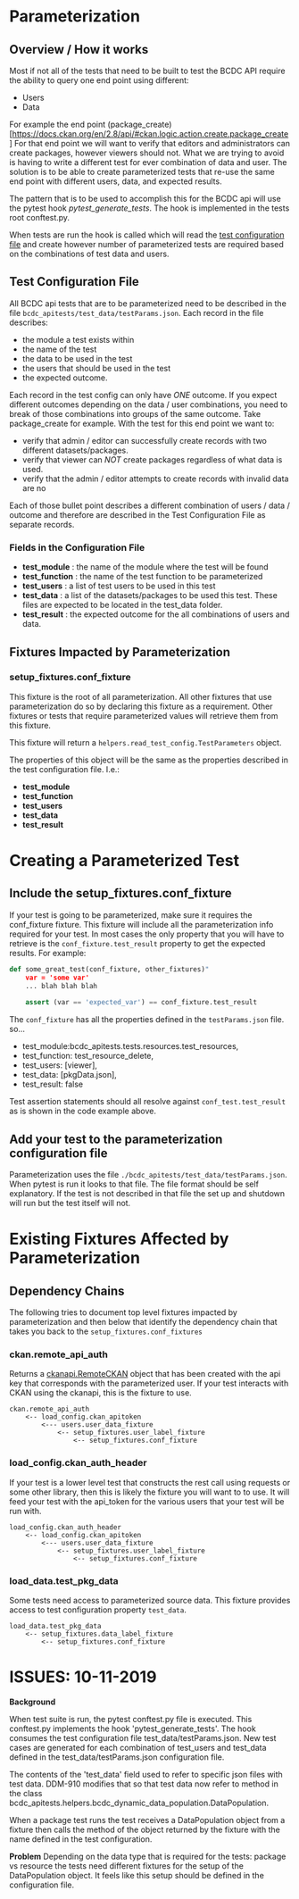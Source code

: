 # Parameterization

## Overview / How it works

Most if not all of the tests that need to be built to test the BCDC API require
the ability to query one end point using different:
  - Users
  - Data
  
For example the end point (package_create)[https://docs.ckan.org/en/2.8/api/#ckan.logic.action.create.package_create]
For that end point we will want to verify that editors and administrators can
create packages, however viewers should not.  What we are trying to avoid is 
having to write a different test for ever combination of data and user.  The 
solution is to be able to create parameterized tests that re-use the same 
end point with different users, data, and expected results.

The pattern that is to be used to accomplish this for the BCDC api will use the
pytest hook *pytest_generate_tests*.  The hook is implemented in the tests root 
conftest.py. 

When tests are run the hook is called which will read the 
[test configuration file](#test-configuration-file) and create however number
of parameterized tests are required based on the combinations of test data and 
users.   
   
## Test Configuration File

All BCDC api tests that are to be parameterized need to be described in the
file `bcdc_apitests/test_data/testParams.json`. Each record in the file 
describes:

* the module a test exists within
* the name of the test 
* the data to be used in the test
* the users that should be used in the test
* the expected outcome.

Each record in the test config can only have *ONE* outcome.  If you expect different
outcomes depending on the data / user combinations, you need to break of those
combinations into groups of the same outcome.  Take package_create for example.
With the test for this end point we want to:
- verify that admin / editor can successfully create records with two different 
  datasets/packages.
- verify that viewer can *NOT* create packages regardless of what data is used.
- verify that the admin / editor attempts to create records with invalid data
  are no
    
Each of those bullet point describes a different combination of users / data / 
outcome and therefore are described in the Test Configuration File as separate 
records.

### Fields in the Configuration File

* **test_module**   : the name of the module where the test will be found
* **test_function** : the name of the test function to be parameterized
* **test_users**    : a list of test users to be used in this test
* **test_data**     : a list of the datasets/packages to be used this test. These files are expected to be located in the test_data folder.
* **test_result**   : the expected outcome for the all combinations of users and data.

## Fixtures Impacted by Parameterization

### setup_fixtures.conf_fixture

This fixture is the root  of all parameterization.  All other fixtures that use
parameterization do so by declaring this fixture as a requirement.  Other fixtures
or tests that require parameterized values will retrieve them from this fixture.

This fixture will return a `helpers.read_test_config.TestParameters` object.

The properties of this object will be the same as the properties described in the 
test configuration file.  I.e.:

* **test_module** 
* **test_function**
* **test_users**
* **test_data**
* **test_result**

# Creating a Parameterized Test

## Include the setup_fixtures.conf_fixture

If your test is going to be parameterized, make sure it requires the conf_fixture 
fixture.  This fixture will include all the parameterization info required for
your test.  In most cases the only property that you will have to retrieve is 
the `conf_fixture.test_result` property to get the expected results. For 
example:

```python
def some_great_test(conf_fixture, other_fixtures)"
    var = 'some var'
    ... blah blah blah
    
    assert (var == 'expected_var') == conf_fixture.test_result
```

The `conf_fixture` has all the properties defined in the `testParams.json` file.
so... 

* test_module:bcdc_apitests.tests.resources.test_resources,
* test_function: test_resource_delete,
* test_users: [viewer],
* test_data: [pkgData.json],
* test_result: false

Test assertion statements should all resolve against `conf_test.test_result`
as is shown in the code example above.

## Add your test to the parameterization configuration file

Parameterization uses the file `./bcdc_apitests/test_data/testParams.json`.
When pytest is run it looks to that file. The file format should be 
self explanatory.  If the test is not described in that file the set up and 
shutdown will run but the test itself will not.

# Existing Fixtures Affected by Parameterization

## Dependency Chains

The following tries to document top level fixtures impacted by parameterization
and then below that identify the dependency chain that takes you back to the 
`setup_fixtures.conf_fixtures`

### ckan.remote_api_auth

Returns a [ckanapi.RemoteCKAN](https://github.com/ckan/ckanapi#remoteckan) object
that has been created with the api key that corresponds with the parameterized
user.  If your test interacts with CKAN using the ckanapi, this is the fixture 
to use.

```
ckan.remote_api_auth
    <-- load_config.ckan_apitoken
        <--- users.user_data_fixture
            <-- setup_fixtures.user_label_fixture
                <-- setup_fixtures.conf_fixture
```

### load_config.ckan_auth_header

If your test is a lower level test that constructs the rest call using requests
or some other library, then this is likely the fixture you will want to to use.
It will feed your test with the api_token for the various users that your test
will be run with.

```
load_config.ckan_auth_header
    <-- load_config.ckan_apitoken
        <--- users.user_data_fixture
            <-- setup_fixtures.user_label_fixture
                <-- setup_fixtures.conf_fixture

```

### load_data.test_pkg_data

Some tests need access to parameterized source data.  This fixture provides 
access to test configuration property `test_data`.

```
load_data.test_pkg_data
    <-- setup_fixtures.data_label_fixture
        <-- setup_fixtures.conf_fixture
```


# ISSUES: 10-11-2019

**Background**

When test suite is run, the pytest conftest.py file is executed.  This conftest.py implements the hook 'pytest_generate_tests'.  The hook consumes the test configuration file test_data/testParams.json.  New test cases are generated for each combination of test_users and test_data defined in the test_data/testParams.json configuration file.

The contents of the 'test_data' field used to refer to specific json files with test data.  DDM-910 modifies that so that test data now refer to method in the class bcdc_apitests.helpers.bcdc_dynamic_data_population.DataPopulation.

When a package test runs the test receives a DataPopulation object from a fixture then calls the method of the object returned by the fixture with the name defined in the test configuration. 

**Problem**
Depending on the data type that is required for the tests: package vs resource the tests need different fixtures for the setup of the DataPopulation object.  It feels like this setup should be defined in the configuration file.  

